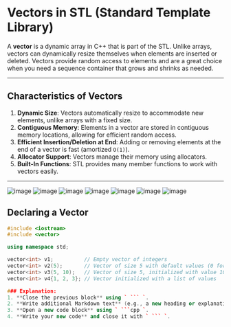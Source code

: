 # Vectors in STL (Standard Template Library)

A **vector** is a dynamic array in C++ that is part of the STL. Unlike arrays, vectors can dynamically resize themselves when elements are inserted or deleted. Vectors provide random access to elements and are a great choice when you need a sequence container that grows and shrinks as needed.

---

## Characteristics of Vectors

1. **Dynamic Size**: Vectors automatically resize to accommodate new elements, unlike arrays with a fixed size.
2. **Contiguous Memory**: Elements in a vector are stored in contiguous memory locations, allowing for efficient random access.
3. **Efficient Insertion/Deletion at End**: Adding or removing elements at the end of a vector is fast (amortized `O(1)`).
4. **Allocator Support**: Vectors manage their memory using allocators.
5. **Built-In Functions**: STL provides many member functions to work with vectors easily.

---
![image](https://github.com/user-attachments/assets/91a1edb6-3af1-41dc-864a-1150fb74aeef)
![image](https://github.com/user-attachments/assets/06cb29a9-1222-4855-b613-6f9e7a9a457c)
![image](https://github.com/user-attachments/assets/e701d5b0-cdbc-4782-98d3-c547558e47ba)
![image](https://github.com/user-attachments/assets/0cfb1ecf-07b3-4713-81b1-59cdd1301d83)
![image](https://github.com/user-attachments/assets/beb9cd0a-657b-4f44-91c7-7d6ae05408c7)
![image](https://github.com/user-attachments/assets/f5b7eaff-39ae-4c1e-9fcd-a3e6bf7dcbc3)
![image](https://github.com/user-attachments/assets/057acb43-8c4f-44a7-8a0e-892a725261da)




## Declaring a Vector

```cpp
#include <iostream>
#include <vector>

using namespace std;

vector<int> v1;          // Empty vector of integers
vector<int> v2(5);       // Vector of size 5 with default values (0 for int)
vector<int> v3(5, 10);   // Vector of size 5, initialized with value 10
vector<int> v4{1, 2, 3}; // Vector initialized with a list of values

### Explanation:
1. **Close the previous block** using ` ``` `.
2. **Write additional Markdown text** (e.g., a new heading or explanation).
3. **Open a new code block** using ` ```cpp `.
4. **Write your new code** and close it with ` ``` `.




